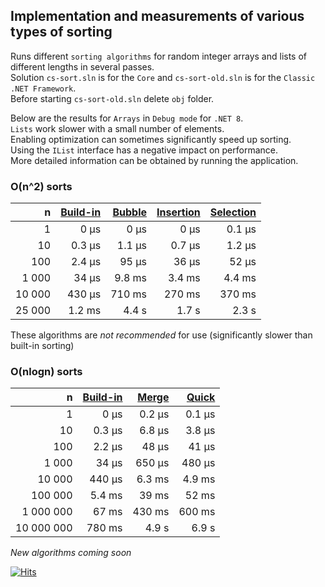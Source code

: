## Implementation and measurements of various types of sorting

Runs different `sorting algorithms` for random integer arrays and lists of different lengths in several passes.  
Solution `cs-sort.sln` is for the `Core` and `cs-sort-old.sln` is for the `Classic` `.NET Framework`.  
Before starting `cs-sort-old.sln` delete `obj` folder.  

Below are the results for `Arrays` in `Debug mode` for `.NET 8`.  
`Lists` work slower with a small number of elements.  
Enabling optimization can sometimes significantly speed up sorting.  
Using the `IList` interface has a negative impact on performance.  
More detailed information can be obtained by running the application.

### O(n^2) sorts

| n       | [Build-in][1] | [Bubble][2] | [Insertion][3] | [Selection][4] |
| ------: | -------: | -----: | --------: | --------: |
| 1       | 0 μs     | 0 μs   | 0 μs      | 0.1 μs    |
| 10      | 0.3 μs   | 1.1 μs | 0.7 μs    | 1.2 μs    |
| 100     | 2.4 μs   | 95 μs  | 36 μs     | 52 μs     |
| 1 000   | 34 μs    | 9.8 ms | 3.4 ms    | 4.4 ms    |
| 10 000  | 430 μs   | 710 ms | 270 ms    | 370 ms    |
| 25 000  | 1.2 ms   | 4.4 s  | 1.7 s     | 2.3 s     |

These algorithms are *not recommended* for use (significantly slower than built-in sorting)

### O(nlogn) sorts

| n          | [Build-in][1] | [Merge][5] | [Quick][6] |
| ---------: | -----: | -----: | -----: |
| 1          | 0 μs   | 0.2 μs | 0.1 μs |
| 10         | 0.3 μs | 6.8 μs | 3.8 μs |
| 100        | 2.2 μs | 48 μs  | 41 μs  |
| 1 000      | 34 μs  | 650 μs | 480 μs |
| 10 000     | 440 μs | 6.3 ms | 4.9 ms |
| 100 000    | 5.4 ms | 39 ms  | 52 ms  |
| 1 000 000  | 67 ms  | 430 ms | 600 ms |
| 10 000 000 | 780 ms | 4.9 s  | 6.9 s  |

*New algorithms coming soon*

[1]: https://learn.microsoft.com/en-us/dotnet/api/system.array.sort?view=net-8.0#system-array-sort
[2]: n2/BubbleSort.cs
[3]: n2/InsertionSort.cs
[4]: n2/SelectionSort.cs
[5]: nlogn/MergeSort.cs
[6]: nlogn/QuickSort.cs

[![Hits](https://hits.seeyoufarm.com/api/count/incr/badge.svg?url=https%3A%2F%2Fgithub.com%2Fmiptleha%2Fcs-sort&count_bg=%230C7DBD&title_bg=%23555555&icon=&icon_color=%23E7E7E7&title=hits&edge_flat=false)](https://hits.seeyoufarm.com)




















































